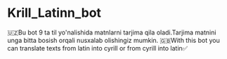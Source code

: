 # Krill_Latinn_bot
🇺🇿Bu bot 9 ta til yo'nalishida matnlarni tarjima qila oladi.Tarjima matnini unga bitta bosish orqali nusxalab olishingiz mumkin.
🇬🇧With this bot you can translate texts from latin into cyrill or from cyrill into latin✅
